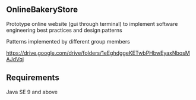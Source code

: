 ## OnlineBakeryStore 

Prototype online website (gui through terminal) to implement software engineering best practices and design patterns

Patterns implemented by different group members

https://drive.google.com/drive/folders/1eEghdggeKETwbPHbwEyaxNbosMAJdVqj


## Requirements
Java SE 9 and above
